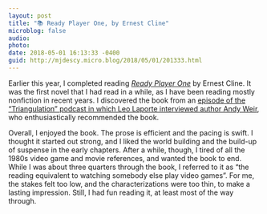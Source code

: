 ```yaml
---
layout: post
title: "📚 Ready Player One, by Ernest Cline"
microblog: false
audio: 
photo: 
date: 2018-05-01 16:13:33 -0400
guid: http://mjdescy.micro.blog/2018/05/01/201333.html
---
```

Earlier this year, I completed reading _[Ready Player One](https://en.m.wikipedia.org/wiki/Ready_Player_One)_ by Ernest Cline. It was the first novel that I had read in a while, as I have been reading mostly nonfiction in recent years. I discovered the book from an [episode of the “Triangulation” podcast in which Leo Laporte interviewed author Andy Weir](https://twit.tv/shows/triangulation/episodes/322), who enthusiastically recommended the book. 

Overall, I enjoyed the book. The prose is efficient and the pacing is swift. I thought it started out strong, and I liked the world building and the build-up of suspense in the early chapters. After a while, though, I tired of all the 1980s video game and movie references, and wanted the book to end. While I was about three quarters through the book, I referred to it as “the reading equivalent to watching somebody else play video games”. For me, the stakes felt too low, and the characterizations were too thin, to make a lasting impression. Still, I had fun reading it, at least most of the way through.
